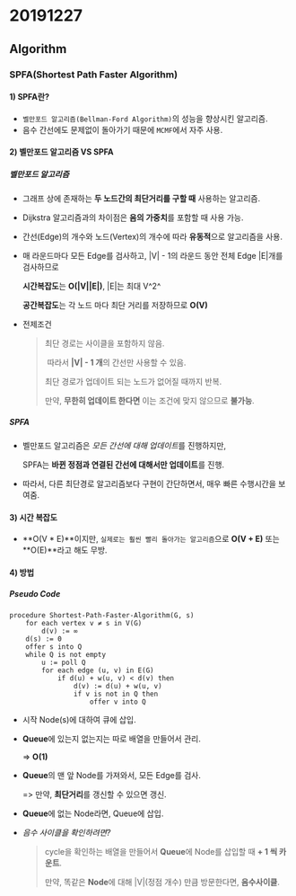 # 20191227

## Algorithm

### SPFA(Shortest Path Faster Algorithm)



#### 1) SPFA란?

* `벨만포드 알고리즘(Bellman-Ford Algorithm)`의 성능을 향상시킨 알고리즘.
* 음수 간선에도 문제없이 돌아가기 때문에 `MCMF`에서 자주 사용.



#### 2) 벨만포드 알고리즘 VS SPFA

##### 벨만포드 알고리즘

* 그래프 상에 존재하는 **두 노드간의 최단거리를 구할 때** 사용하는 알고리즘.

* Dijkstra 알고리즘과의 차이점은 **음의 가중치**를 포함할 때 사용 가능.

* 간선(Edge)의 개수와 노드(Vertex)의 개수에 따라 **유동적**으로 알고리즘을 사용.

* 매 라운드마다 모든 Edge를 검사하고, |V| - 1의 라운드 동안 전체 Edge |E|개를 검사하므로

  **시간복잡도**는 **O(|V||E|)**, |E|는 최대 V^2^

  **공간복잡도**는 각 노드 마다 최단 거리를 저장하므로 **O(V)**

* 전제조건

  > 최단 경로는 사이클을 포함하지 않음.
  >
  > ​	따라서 **|V| - 1 개**의 간선만 사용할 수 있음.
  >
  > 최단 경로가 업데이트 되는 노드가 없어질 때까지 반복.
  >
  > 만약, **무한히 업데이트 한다면** 이는 조건에 맞지 않으므로 **불가능**.



##### SPFA

* 벨만포드 알고리즘은 *모든 간선에 대해 업데이트*를 진행하지만,

  SPFA는 **바뀐 정점과 연결된 간선에 대해서만 업데이트**를 진행.

* 따라서,  다른 최단경로 알고리즘보다 구현이 간단하면서, 매우 빠른 수행시간을 보여줌.



#### 3) 시간 복잡도

* **O(V * E)**이지만, `실제로는 훨씬 빨리 돌아가는 알고리즘`으로 **O(V + E)** 또는 **O(E)**라고 해도 무방.



#### 4) 방법

##### Pseudo Code

```pseudocode
procedure Shortest-Path-Faster-Algorithm(G, s)
	for each vertex v ≠ s in V(G)
		d(v) := ∞
	d(s) := 0
	offer s into Q
	while Q is not empty
		u := poll Q
		for each edge (u, v) in E(G)
			if d(u) + w(u, v) < d(v) then
				d(v) := d(u) + w(u, v)
				if v is not in Q then
					offer v into Q
```



- 시작 Node(s)에 대하여 큐에 삽입.

- **Queue**에 있는지 없는지는 따로 배열을 만들어서 관리.

  => **O(1)**

- **Queue**의 맨 앞 Node를 가져와서, 모든 Edge를 검사.

  => 만약, **최단거리**를 갱신할 수 있으면 갱신.

- **Queue**에 없는 Node라면, Queue에 삽입.

- *음수 사이클을 확인하려면?*

  > cycle을 확인하는 배열을 만들어서 **Queue**에 Node를 삽입할 때 **+ 1 씩 카운트**.
  >
  > 만약, 똑같은 **Node**에 대해 |V|(정점 개수) 만큼 방문한다면, **음수사이클**.


